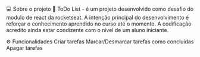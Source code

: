 💻 Sobre o projeto
📄 ToDo List - é um projeto desenvolvido como desafio do modulo de react da rocketseat.
A intenção principal do desenvolvimento é reforçar o conhecimento aprendido no curso até o momento.
A codificação acredito ainda estar condizente com o nível de um aluno iniciante.


⚙️ Funcionalidades
 Criar tarefas
 Marcar/Desmarcar tarefas como concluídas
 Apagar tarefas
